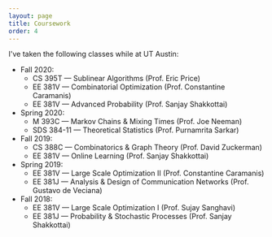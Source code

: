 ```yaml
---
layout: page
title: Coursework
order: 4
---
```


 I've taken the following classes while at UT Austin:

 
- Fall 2020:
   - CS 395T — Sublinear Algorithms (Prof. Eric Price)
   - EE 381V — Combinatorial Optimization (Prof. Constantine Caramanis)
   - EE 381V — Advanced Probability (Prof. Sanjay Shakkottai)
- Spring 2020:
   - M 393C — Markov Chains & Mixing Times (Prof. Joe Neeman)
   - SDS 384-11 — Theoretical Statistics (Prof. Purnamrita Sarkar)
- Fall 2019:
   - CS 388C — Combinatorics & Graph Theory (Prof. David Zuckerman)
   - EE 381V — Online Learning (Prof. Sanjay Shakkottai)
- Spring 2019:
   - EE 381V — Large Scale Optimization II (Prof. Constantine Caramanis)
   - EE 381J — Analysis & Design of Communication Networks (Prof. Gustavo de Veciana)
- Fall 2018:
   - EE 381V — Large Scale Optimization I (Prof. Sujay Sanghavi)
   - EE 381J — Probability & Stochastic Processes (Prof. Sanjay Shakkottai)

